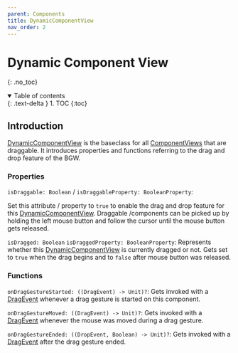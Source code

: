 ```yaml
---
parent: Components
title: DynamicComponentView
nav_order: 2
---
```


<!-- KDoc -->
[DynamicComponentViewKDoc]: ../../bgw-gui-kdoc/bgw-gui/tools.aqua.bgw.components/-dynamic-component-view/index.html
[ComponentViewKDoc]: ../../bgw-gui-kdoc/bgw-gui/tools.aqua.bgw.components/-component-view/index.html
[DragEventKDoc]: ../../bgw-gui-kdoc/bgw-gui/tools.aqua.bgw.event/-drag-event/index.html

<!-- Start Page -->
# Dynamic Component View
{: .no_toc}

<details open markdown="block">
  <summary>
    Table of contents
  </summary>
  {: .text-delta }
1. TOC
{:toc}
</details>

## Introduction
[DynamicComponentView][DynamicComponentViewKDoc] is the baseclass for all [ComponentViews][ComponentViewKDoc] that are draggable.
It introduces properties and functions referring to the drag and drop feature of the BGW.

### Properties
``isDraggable: Boolean`` / ``isDraggableProperty: BooleanProperty``:

Set this attribute / property to ``true`` to enable the drag and drop feature for this [DynamicComponentView][DynamicComponentViewKDoc].
Draggable /components can be picked up by holding the left mouse button and follow the cursor until the mouse button gets released. 
	

``isDragged: Boolean`` ``isDraggedProperty: BooleanProperty``:
Represents whether this [DynamicComponentView][DynamicComponentViewKDoc] is currently dragged or not. 
Gets set to ``true`` when the drag begins and to ``false`` after mouse button was released.

### Functions
``onDragGestureStarted: ((DragEvent) -> Unit)?``: Gets invoked with a [DragEvent][DragEventKDoc] whenever a drag gesture is started on this component.
	
``onDragGestureMoved: ((DragEvent) -> Unit)?``: Gets invoked with a [DragEvent][DragEventKDoc] whenever the mouse was moved during a drag gesture.
	
``onDragGestureEnded: ((DropEvent, Boolean) -> Unit)?``: Gets invoked with a [DragEvent][DragEventKDoc] after the drag gesture ended.
